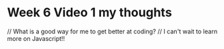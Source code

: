 # Week 6 Video 1 my thoughts

// What is a good way for me to get better at coding?
// I can't wait to learn more on Javascript!!
